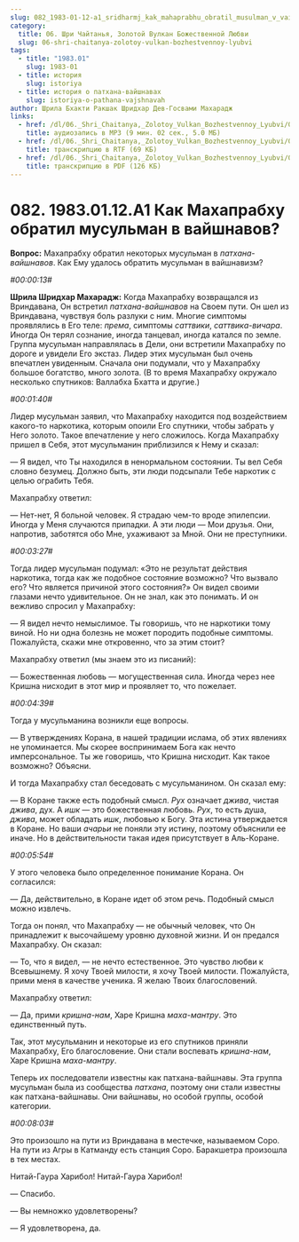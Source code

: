 ```yaml
---
slug: 082_1983-01-12-a1_sridharmj_kak_mahaprabhu_obratil_musulman_v_vaishnavov
category:
  title: 06. Шри Чайтанья, Золотой Вулкан Божественной Любви
  slug: 06-shri-chaitanya-zolotoy-vulkan-bozhestvennoy-lyubvi
tags:
  - title: "1983.01"
    slug: 1983-01
  - title: история
    slug: istoriya
  - title: история о патхана-вайшнавах
    slug: istoriya-o-pathana-vajshnavah
author: Шрила Бхакти Ракшак Шридхар Дев-Госвами Махарадж
links:
  - href: /dl/06._Shri_Chaitanya,_Zolotoy_Vulkan_Bozhestvennoy_Lyubvi/082_1983.01.12.A1_SridharMj_Kak_Mahaprabhu_obratil_musulman_v_vaishnavov.mp3
    title: аудиозапись в MP3 (9 мин. 02 сек., 5.0 МБ)
  - href: /dl/06._Shri_Chaitanya,_Zolotoy_Vulkan_Bozhestvennoy_Lyubvi/082_1983.01.12.A1_SridharMj_Kak_Mahaprabhu_obratil_musulman_v_vaishnavov.rtf
    title: транскрипцию в RTF (69 КБ)
  - href: /dl/06._Shri_Chaitanya,_Zolotoy_Vulkan_Bozhestvennoy_Lyubvi/082_1983.01.12.A1_SridharMj_Kak_Mahaprabhu_obratil_musulman_v_vaishnavov.pdf
    title: транскрипцию в PDF (126 КБ)
---
```


# 082. 1983.01.12.A1 Как Махапрабху обратил мусульман в вайшнавов?

**Вопрос:** Махапрабху обратил некоторых мусульман в *патхана-вайшнавов*. Как Ему удалось обратить мусульман в вайшнавизм?

*#00:00:13#*

**Шрила Шридхар Махарадж:** Когда Махапрабху возвращался из Вриндавана, Он встретил *патхана-вайшнавов* на Своем пути. Он шел из Вриндавана, чувствуя боль разлуки с ним. Многие симптомы проявлялись в Его теле: *према*, симптомы *саттвики*, *саттвика-вичара*. Иногда Он терял сознание, иногда танцевал, иногда катался по земле. Группа мусульман направлялась в Дели, они встретили Махапрабху по дороге и увидели Его экстаз. Лидер этих мусульман был очень впечатлен увиденным. Сначала они подумали, что у Махапрабху большое богатство, много золота. (В то время Махапрабху окружало несколько спутников: Валлабха Бхатта и другие.)

*#00:01:40#*

Лидер мусульман заявил, что Махапрабху находится под воздействием какого-то наркотика, которым опоили Его спутники, чтобы забрать у Него золото. Такое впечатление у него сложилось. Когда Махапрабху пришел в Себя, этот мусульманин приблизился к Нему и сказал:

— Я видел, что Ты находился в ненормальном состоянии. Ты вел Себя словно безумец. Должно быть, эти люди подсыпали Тебе наркотик с целью ограбить Тебя.

Махапрабху ответил:

— Нет-нет, Я больной человек. Я страдаю чем-то вроде эпилепсии. Иногда у Меня случаются припадки. А эти люди — Мои друзья. Они, напротив, заботятся обо Мне, ухаживают за Мной. Они не преступники.

*#00:03:27#*

Тогда лидер мусульман подумал: «Это не результат действия наркотика, тогда как же подобное состояние возможно? Что вызвало его? Что является причиной этого состояния?» Он видел своими глазами нечто удивительное. Он не знал, как это понимать. И он вежливо спросил у Махапрабху:

— Я видел нечто немыслимое. Ты говоришь, что не наркотики тому виной. Но ни одна болезнь не может породить подобные симптомы. Пожалуйста, скажи мне откровенно, что за этим стоит?

Махапрабху ответил (мы знаем это из писаний):

— Божественная любовь — могущественная сила. Иногда через нее Кришна нисходит в этот мир и проявляет то, что пожелает.

*#00:04:39#*

Тогда у мусульманина возникли еще вопросы.

— В утверждениях Корана, в нашей традиции ислама, об этих явлениях не упоминается. Мы скорее воспринимаем Бога как нечто имперсональное. Ты же говоришь, что Кришна нисходит. Как такое возможно? Объясни.

И тогда Махапрабху стал беседовать с мусульманином. Он сказал ему:

— В Коране также есть подобный смысл. *Рух* означает *джива*, чистая *джива*, дух. А *ишк* — это божественная любовь. *Рух*, то есть душа, *джива*, может обладать *ишк*, любовью к Богу. Эта истина утверждается в Коране. Но ваши *ачарьи* не поняли эту истину, поэтому объяснили ее иначе. Но в действительности такая идея присутствует в Аль-Коране.

*#00:05:54#*

У этого человека было определенное понимание Корана. Он согласился:

— Да, действительно, в Коране идет об этом речь. Подобный смысл можно извлечь.

Тогда он понял, что Махапрабху — не обычный человек, что Он принадлежит к высочайшему уровню духовной жизни. И он предался Махапрабху. Он сказал:

— То, что я видел, — не нечто естественное. Это чувство любви к Всевышнему. Я хочу Твоей милости, я хочу Твоей милости. Пожалуйста, прими меня в качестве ученика. Я желаю Твоих благословений.

Махапрабху ответил:

— Да, прими *кришна-нам*, Харе Кришна *маха-мантру*. Это единственный путь.

Так, этот мусульманин и некоторые из его спутников приняли Махапрабху, Его благословение. Они стали воспевать *кришна-нам*, Харе Кришна *маха-мантру*.

Теперь их последователи известны как патхана-вайшнавы. Эта группа мусульман была из сообщества *патхана*, поэтому они стали известны как патхана-вайшнавы. Они вайшнавы, но особой группы, особой категории.

*#00:08:03#*

Это произошло на пути из Вриндавана в местечке, называемом Соро. На пути из Агры в Катманду есть станция Соро. Баракшетра произошла в тех местах.

Нитай-Гаура Харибол! Нитай-Гаура Харибол!

— Спасибо.

— Вы немножко удовлетворены?

— Я удовлетворена, да.

